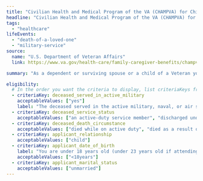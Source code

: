```yaml
---
title: "Civilian Health and Medical Program of the VA (CHAMPVA) for Child"
headline: "Civilian Health and Medical Program of the VA (CHAMPVA) for Child"
tags:
  - "healthcare"
lifeEvents:
  - "death-of-a-loved-one"
  - "military-service"
source:
  name: "U.S. Department of Veteran Affairs"
  link: https://www.va.gov/health-care/family-caregiver-benefits/champva/

summary: "As a dependent or surviving spouse or a child of a Veteran you may be eligible for health insurance through the Civilian Health and Medical Program of the Department of Veterans Affairs (CHAMPVA) that covers the cost of some of your health care services and supplies. CHAMPVA beneficiaries are also provided pharmacy benefits."

eligibility:
  # In the order you want the criteria to display, list criteriaKeys from the csv here, each followed by a comma-separated list of which values indicate eligibility for that criteria. Wrap individual values in quotes if they have inner commas.
  - criteriaKey: deceased_served_in_active_military
    acceptableValues: ["yes"]
    label: "The deceased served in the active military, naval, or air service."
  - criteriaKey: deceased_service_status
    acceptableValues: ["an active-duty service member", "discharged under conditions other than dishonorable"]
  - criteriaKey: deceased_death_circumstance
    acceptableValues: ["died while on active duty", "died as a result of a service-connected disability or illness"]
  - criteriaKey: applicant_relationship
    acceptableValues: ["child"]
  - criteriaKey: applicant_date_of_birth
    label: "You are under 18 years old (under 23 years old if attending a VA-approved school)."
    acceptableValues: ["<18years"]
  - criteriaKey: applicant_marital_status
    acceptableValues: ["unmarried"]
---
```

